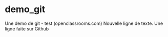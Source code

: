 # demo_git
Une demo de git - test (openclassrooms.com)
Nouvelle ligne de texte.
Une ligne faite sur Github

